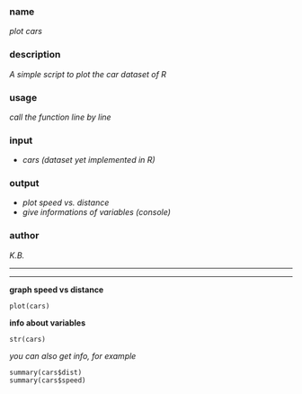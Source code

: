 ### name
_plot cars_

### description  
_A simple script to plot the car dataset of R_

### usage  
_call the function line by line_

### input   
* _cars (dataset yet implemented in R)_

### output

* _plot speed vs. distance_  
* _give informations of variables (console)_

### author

_K.B._        

------  
------  

**graph speed vs distance**

```{r}
plot(cars)
```
**info about variables**

```{r}
str(cars)
```

*you can also get info, for example*

```{r}
summary(cars$dist)
summary(cars$speed)
```